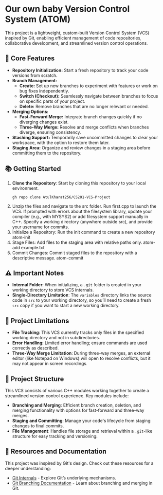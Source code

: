 # **Our own baby Version Control System (ATOM)**

This project is a lightweight, custom-built Version Control System (VCS) inspired by Git, enabling efficient management of code repositories, collaborative development, and streamlined version control operations.

## 🚀 **Core Features**

- **Repository Initialization:** Start a fresh repository to track your code versions from scratch.
- **Branch Management:**
  - **Create:** Set up new branches to experiment with features or work on bug fixes independently.
  - **Switch (Checkout):** Seamlessly navigate between branches to focus on specific parts of your project.
  - **Delete:** Remove branches that are no longer relevant or needed.
- **Merging Options:**
  - **Fast-Forward Merge:** Integrate branch changes quickly if no diverging changes exist.
  - **Three-Way Merge:** Resolve and merge conflicts when branches diverge, ensuring consistency.
- **Stashing Support:** Temporarily save uncommitted changes to clear your workspace, with the option to restore them later.
- **Staging Area:** Organize and review changes in a staging area before committing them to the repository.

## 📚 **Getting Started**

1. **Clone the Repository**: Start by cloning this repository to your local environment.
   ```shell
   gh repo clone AtulKharat256/CS201-VCS-Project
2. Unzip the files and navigate to the src folder.
   Run first.cpp to launch the VCS.
   If prompted with errors about the filesystem library, update your compiler (e.g., with MYSYS2) or add filesystem support manually in C++.
   Specify a working directory (anywhere outside src), and provide your username for commits.
3. Initialize a Repository:
   Run the init command to create a new repository
   atom-init
4. Stage Files: Add files to the staging area with relative paths only.
   atom-add example.txt
5. Commit Changes: Commit staged files to the repository with a descriptive message.
   atom-commit

## ⚠️ Important Notes
- **Internal Folder**: When initializing, a `.git` folder is created in your working directory to store VCS internals.
- **Single-Directory Limitation**: The `variables` directory links the source code in `src` to your working directory, so you’ll need to create a fresh `src` copy if you want to start a new working directory.

## 🔧 Project Limitations
- **File Tracking**: This VCS currently tracks only files in the specified working directory and not in subdirectories.
- **Error Handling**: Limited error handling; ensure commands are used correctly as described.
- **Three-Way Merge Limitation**: During three-way merges, an external editor (like Notepad on Windows) will open to resolve conflicts, but it may not appear in screen recordings.

## 🧩 Project Structure
This VCS consists of various C++ modules working together to create a streamlined version control experience. Key modules include:

- **Branching and Merging**: Efficient branch creation, deletion, and merging functionality with options for fast-forward and three-way merges.
- **Staging and Committing**: Manage your code's lifecycle from staging changes to final commits.
- **File Management**: Handles file storage and retrieval within a `.git`-like structure for easy tracking and versioning.

## 📖 Resources and Documentation
This project was inspired by Git's design. Check out these resources for a deeper understanding:

- [Git Internals](https://www.freecodecamp.org/news/git-internals-objects-branches-create-repo/) - Explore Git’s underlying mechanisms.
- [Git Branching Documentation](https://git-scm.com/book/en/v2/Git-Branching-Branches-in-a-Nutshell) - Learn about branching and merging in Git.

